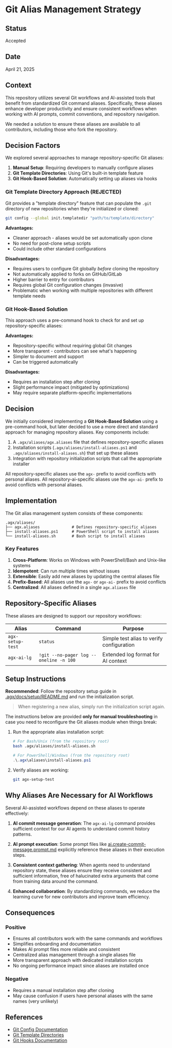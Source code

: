 # Git Alias Management Strategy

## Status

Accepted

## Date

April 21, 2025

## Context

This repository utilizes several Git workflows and AI-assisted tools that benefit from standardized Git command aliases. Specifically, these aliases enhance developer productivity and ensure consistent workflows when working with AI prompts, commit conventions, and repository navigation.

We needed a solution to ensure these aliases are available to all contributors, including those who fork the repository.

## Decision Factors

We explored several approaches to manage repository-specific Git aliases:

1. **Manual Setup**: Requiring developers to manually configure aliases
2. **Git Template Directories**: Using Git's built-in template feature
3. **Git Hook-Based Solution**: Automatically setting up aliases via hooks

### Git Template Directory Approach (REJECTED)

Git provides a "template directory" feature that can populate the `.git` directory of new repositories when they're initialized or cloned:

```bash
git config --global init.templatedir "path/to/template/directory"
```

**Advantages:**

- Cleaner approach - aliases would be set automatically upon clone
- No need for post-clone setup scripts
- Could include other standard configurations

**Disadvantages:**

- Requires users to configure Git globally *before* cloning the repository
- Not automatically applied to forks on GitHub/GitLab
- Higher barrier to entry for contributors
- Requires global Git configuration changes (invasive)
- Problematic when working with multiple repositories with different template needs

### Git Hook-Based Solution

This approach uses a pre-command hook to check for and set up repository-specific aliases:

**Advantages:**

- Repository-specific without requiring global Git changes
- More transparent - contributors can see what's happening
- Simpler to document and support
- Can be triggered automatically

**Disadvantages:**

- Requires an installation step after cloning
- Slight performance impact (mitigated by optimizations)
- May require separate platform-specific implementations

## Decision

We initially considered implementing a **Git Hook-Based Solution** using a pre-command hook, but later decided to use a more direct and standard approach for managing repository aliases. Key components include:

1. A `.agx/aliases/agx.aliases` file that defines repository-specific aliases
2. Installation scripts (`.agx/aliases/install-aliases.ps1` and `.agx/aliases/install-aliases.sh`) that set up these aliases
3. Integration with repository initialization scripts that call the appropriate installer

All repository-specific aliases use the `agx-` prefix to avoid conflicts with personal aliases.
All repository-ai-specific aliases use the `agx-ai-` prefix to avoid conflicts with personal aliases.

## Implementation

The Git alias management system consists of these components:

```directory
.agx/aliases/
├── agx.aliases              # Defines repository-specific aliases
├── install-aliases.ps1      # PowerShell script to install aliases
└── install-aliases.sh       # Bash script to install aliases
```

### Key Features

1. **Cross-Platform**: Works on Windows with PowerShell/Bash and Unix-like systems
2. **Idempotent**: Can run multiple times without issues
3. **Extensible**: Easily add new aliases by updating the central aliases file
4. **Prefix-Based**: All aliases use the `agx-` or `agx-ai-` prefix to avoid conflicts
5. **Centralized**: All aliases defined in a single `agx.aliases` file

## Repository-Specific Aliases

These aliases are designed to support our repository workflows:

| Alias            | Command                                  | Purpose                                    |
|------------------|------------------------------------------|--------------------------------------------|
| `agx-setup-test` | `status`                                 | Simple test alias to verify configuration  |
| `agx-ai-lg`      | `!git --no-pager log --oneline -n 100`   | Extended log format for AI context         |

## Setup Instructions

**Recommended**: Follow the repository setup guide in [.agx/docs/setup/README.md](../../setup/README.md) and run the initialization script.

> When registering a new alias, simply run the initialization script again.

The instructions below are provided **only for manual troubleshooting** in case you need to reconfigure the Git aliases module when things break:

1. Run the appropriate alias installation script:

    ```bash
    # For Bash/Unix (from the repository root)
    bash .agx/aliases/install-aliases.sh
    ```

    ```powershell
    # For PowerShell/Windows (from the repository root)
    .\.agx\aliases\install-aliases.ps1
    ```

2. Verify aliases are working:

    ```bash
    git agx-setup-test
    ```

## Why Aliases Are Necessary for AI Workflows

Several AI-assisted workflows depend on these aliases to operate effectively:

1. **AI commit message generation**: The `agx-ai-lg` command provides sufficient context for our AI agents to understand commit history patterns.

2. **AI prompt execution**: Some prompt files like [ai.create-commit-message.prompt.md](../../../../.github/prompts/ai.create-commit-message.prompt.md) explicitly reference these aliases in their execution steps.

3. **Consistent context gathering**: When agents need to understand repository state, these aliases ensure they receive consistent and sufficient information, free of halucinated extra arguments that come from training data around the command.

4. **Enhanced collaboration**: By standardizing commands, we reduce the learning curve for new contributors and improve team efficiency.

## Consequences

### Positive

- Ensures all contributors work with the same commands and workflows
- Simplifies onboarding and documentation
- Makes AI prompt files more reliable and consistent
- Centralized alias management through a single aliases file
- More transparent approach with dedicated installation scripts
- No ongoing performance impact since aliases are installed once

### Negative

- Requires a manual installation step after cloning
- May cause confusion if users have personal aliases with the same names (very unlikely)

## References

- [Git Config Documentation](https://git-scm.com/docs/git-config)
- [Git Template Directories](https://git-scm.com/docs/git-init#_template_directory)
- [Git Hooks Documentation](https://git-scm.com/docs/githooks)
